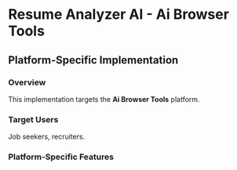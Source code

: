 # Resume Analyzer AI - Ai Browser Tools

## Platform-Specific Implementation

### Overview
This implementation targets the **Ai Browser Tools** platform.

### Target Users
Job seekers, recruiters.

### Platform-Specific Features
